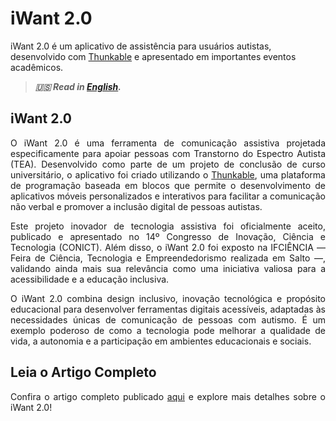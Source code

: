 # iWant 2.0


iWant 2.0 é um aplicativo de assistência para usuários autistas, desenvolvido com <a href="https://thunkable.com/" target="_blank">Thunkable</a> e apresentado em importantes eventos acadêmicos.

<!--more-->

> ***🇺🇸 Read in [English](http://karinagante.github.io/iwant2.0/).***

## iWant 2.0

<p align="justify">O iWant 2.0 é uma ferramenta de comunicação assistiva projetada especificamente para apoiar pessoas com Transtorno do Espectro Autista (TEA). Desenvolvido como parte de um projeto de conclusão de curso universitário, o aplicativo foi criado utilizando o <a href="https://thunkable.com/" target="_blank">Thunkable</a>, uma plataforma de programação baseada em blocos que permite o desenvolvimento de aplicativos móveis personalizados e interativos para facilitar a comunicação não verbal e promover a inclusão digital de pessoas autistas. </p>

<p align="justify">Este projeto inovador de tecnologia assistiva foi oficialmente aceito, publicado e apresentado no 14º Congresso de Inovação, Ciência e Tecnologia (CONICT). Além disso, o iWant 2.0 foi exposto na IFCIÊNCIA — Feira de Ciência, Tecnologia e Empreendedorismo realizada em Salto —, validando ainda mais sua relevância como uma iniciativa valiosa para a acessibilidade e a educação inclusiva.</p>

<p align="justify">O iWant 2.0 combina design inclusivo, inovação tecnológica e propósito educacional para desenvolver ferramentas digitais acessíveis, adaptadas às necessidades únicas de comunicação de pessoas com autismo. É um exemplo poderoso de como a tecnologia pode melhorar a qualidade de vida, a autonomia e a participação em ambientes educacionais e sociais.</p>

## Leia o Artigo Completo

<p align="justify">Confira o artigo completo publicado <a href="https://ocs.ifsp.edu.br/conict/xivconict/paper/view/9678/3214" target="_blank">aqui</a> e explore mais detalhes sobre o iWant 2.0!</p>

